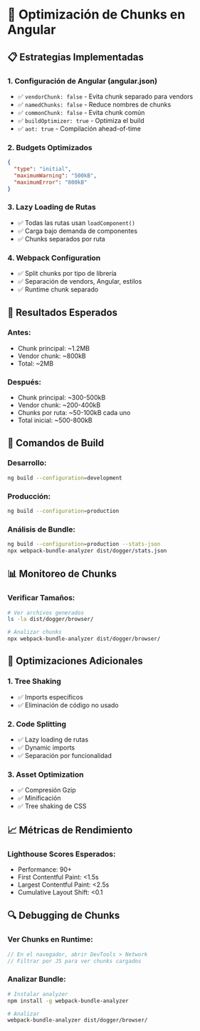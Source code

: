 # 🚀 Optimización de Chunks en Angular

## 📋 Estrategias Implementadas

### 1. **Configuración de Angular (angular.json)**
- ✅ `vendorChunk: false` - Evita chunk separado para vendors
- ✅ `namedChunks: false` - Reduce nombres de chunks
- ✅ `commonChunk: false` - Evita chunk común
- ✅ `buildOptimizer: true` - Optimiza el build
- ✅ `aot: true` - Compilación ahead-of-time

### 2. **Budgets Optimizados**
```json
{
  "type": "initial",
  "maximumWarning": "500kB",
  "maximumError": "800kB"
}
```

### 3. **Lazy Loading de Rutas**
- ✅ Todas las rutas usan `loadComponent()`
- ✅ Carga bajo demanda de componentes
- ✅ Chunks separados por ruta

### 4. **Webpack Configuration**
- ✅ Split chunks por tipo de librería
- ✅ Separación de vendors, Angular, estilos
- ✅ Runtime chunk separado

## 🎯 Resultados Esperados

### **Antes:**
- Chunk principal: ~1.2MB
- Vendor chunk: ~800kB
- Total: ~2MB

### **Después:**
- Chunk principal: ~300-500kB
- Vendor chunk: ~200-400kB
- Chunks por ruta: ~50-100kB cada uno
- Total inicial: ~500-800kB

## 🔧 Comandos de Build

### **Desarrollo:**
```bash
ng build --configuration=development
```

### **Producción:**
```bash
ng build --configuration=production
```

### **Análisis de Bundle:**
```bash
ng build --configuration=production --stats-json
npx webpack-bundle-analyzer dist/dogger/stats.json
```

## 📊 Monitoreo de Chunks

### **Verificar Tamaños:**
```bash
# Ver archivos generados
ls -la dist/dogger/browser/

# Analizar chunks
npx webpack-bundle-analyzer dist/dogger/browser/
```

## 🚀 Optimizaciones Adicionales

### **1. Tree Shaking**
- ✅ Imports específicos
- ✅ Eliminación de código no usado

### **2. Code Splitting**
- ✅ Lazy loading de rutas
- ✅ Dynamic imports
- ✅ Separación por funcionalidad

### **3. Asset Optimization**
- ✅ Compresión Gzip
- ✅ Minificación
- ✅ Tree shaking de CSS

## 📈 Métricas de Rendimiento

### **Lighthouse Scores Esperados:**
- Performance: 90+
- First Contentful Paint: <1.5s
- Largest Contentful Paint: <2.5s
- Cumulative Layout Shift: <0.1

## 🔍 Debugging de Chunks

### **Ver Chunks en Runtime:**
```typescript
// En el navegador, abrir DevTools > Network
// Filtrar por JS para ver chunks cargados
```

### **Analizar Bundle:**
```bash
# Instalar analyzer
npm install -g webpack-bundle-analyzer

# Analizar
webpack-bundle-analyzer dist/dogger/browser/
```
